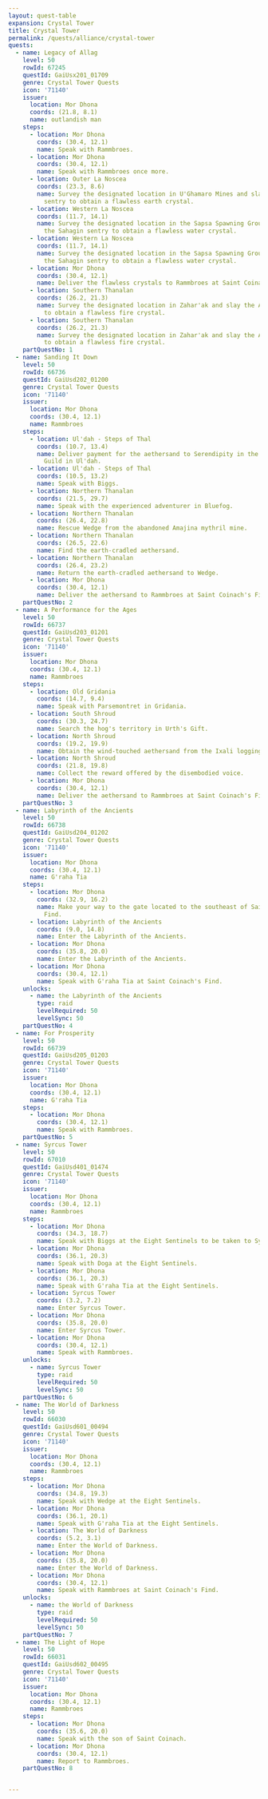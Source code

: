 ```yaml
---
layout: quest-table
expansion: Crystal Tower
title: Crystal Tower 
permalink: /quests/alliance/crystal-tower
quests:
  - name: Legacy of Allag
    level: 50
    rowId: 67245
    questId: GaiUsx201_01709
    genre: Crystal Tower Quests
    icon: '71140'
    issuer:
      location: Mor Dhona
      coords: (21.8, 8.1)
      name: outlandish man
    steps:
      - location: Mor Dhona
        coords: (30.4, 12.1)
        name: Speak with Rammbroes.
      - location: Mor Dhona
        coords: (30.4, 12.1)
        name: Speak with Rammbroes once more.
      - location: Outer La Noscea
        coords: (23.3, 8.6)
        name: Survey the designated location in U'Ghamaro Mines and slay the kobold
          sentry to obtain a flawless earth crystal.
      - location: Western La Noscea
        coords: (11.7, 14.1)
        name: Survey the designated location in the Sapsa Spawning Grounds and slay
          the Sahagin sentry to obtain a flawless water crystal.
      - location: Western La Noscea
        coords: (11.7, 14.1)
        name: Survey the designated location in the Sapsa Spawning Grounds and slay
          the Sahagin sentry to obtain a flawless water crystal.
      - location: Mor Dhona
        coords: (30.4, 12.1)
        name: Deliver the flawless crystals to Rammbroes at Saint Coinach's Find.
      - location: Southern Thanalan
        coords: (26.2, 21.3)
        name: Survey the designated location in Zahar'ak and slay the Amalj'aa sentry
          to obtain a flawless fire crystal.
      - location: Southern Thanalan
        coords: (26.2, 21.3)
        name: Survey the designated location in Zahar'ak and slay the Amalj'aa sentry
          to obtain a flawless fire crystal.
    partQuestNo: 1
  - name: Sanding It Down
    level: 50
    rowId: 66736
    questId: GaiUsd202_01200
    genre: Crystal Tower Quests
    icon: '71140'
    issuer:
      location: Mor Dhona
      coords: (30.4, 12.1)
      name: Rammbroes
    steps:
      - location: Ul'dah - Steps of Thal
        coords: (10.7, 13.4)
        name: Deliver payment for the aethersand to Serendipity in the Goldsmiths'
          Guild in Ul'dah.
      - location: Ul'dah - Steps of Thal
        coords: (10.5, 13.2)
        name: Speak with Biggs.
      - location: Northern Thanalan
        coords: (21.5, 29.7)
        name: Speak with the experienced adventurer in Bluefog.
      - location: Northern Thanalan
        coords: (26.4, 22.8)
        name: Rescue Wedge from the abandoned Amajina mythril mine.
      - location: Northern Thanalan
        coords: (26.5, 22.6)
        name: Find the earth-cradled aethersand.
      - location: Northern Thanalan
        coords: (26.4, 23.2)
        name: Return the earth-cradled aethersand to Wedge.
      - location: Mor Dhona
        coords: (30.4, 12.1)
        name: Deliver the aethersand to Rammbroes at Saint Coinach's Find.
    partQuestNo: 2
  - name: A Performance for the Ages
    level: 50
    rowId: 66737
    questId: GaiUsd203_01201
    genre: Crystal Tower Quests
    icon: '71140'
    issuer:
      location: Mor Dhona
      coords: (30.4, 12.1)
      name: Rammbroes
    steps:
      - location: Old Gridania
        coords: (14.7, 9.4)
        name: Speak with Parsemontret in Gridania.
      - location: South Shroud
        coords: (30.3, 24.7)
        name: Search the hog's territory in Urth's Gift.
      - location: North Shroud
        coords: (19.2, 19.9)
        name: Obtain the wind-touched aethersand from the Ixali logging grounds.
      - location: North Shroud
        coords: (21.8, 19.8)
        name: Collect the reward offered by the disembodied voice.
      - location: Mor Dhona
        coords: (30.4, 12.1)
        name: Deliver the aethersand to Rammbroes at Saint Coinach's Find.
    partQuestNo: 3
  - name: Labyrinth of the Ancients
    level: 50
    rowId: 66738
    questId: GaiUsd204_01202
    genre: Crystal Tower Quests
    icon: '71140'
    issuer:
      location: Mor Dhona
      coords: (30.4, 12.1)
      name: G'raha Tia
    steps:
      - location: Mor Dhona
        coords: (32.9, 16.2)
        name: Make your way to the gate located to the southeast of Saint Coinach's
          Find.
      - location: Labyrinth of the Ancients
        coords: (9.0, 14.8)
        name: Enter the Labyrinth of the Ancients.
      - location: Mor Dhona
        coords: (35.8, 20.0)
        name: Enter the Labyrinth of the Ancients.
      - location: Mor Dhona
        coords: (30.4, 12.1)
        name: Speak with G'raha Tia at Saint Coinach's Find.
    unlocks:
      - name: the Labyrinth of the Ancients
        type: raid
        levelRequired: 50
        levelSync: 50
    partQuestNo: 4
  - name: For Prosperity
    level: 50
    rowId: 66739
    questId: GaiUsd205_01203
    genre: Crystal Tower Quests
    icon: '71140'
    issuer:
      location: Mor Dhona
      coords: (30.4, 12.1)
      name: G'raha Tia
    steps:
      - location: Mor Dhona
        coords: (30.4, 12.1)
        name: Speak with Rammbroes.
    partQuestNo: 5
  - name: Syrcus Tower
    level: 50
    rowId: 67010
    questId: GaiUsd401_01474
    genre: Crystal Tower Quests
    icon: '71140'
    issuer:
      location: Mor Dhona
      coords: (30.4, 12.1)
      name: Rammbroes
    steps:
      - location: Mor Dhona
        coords: (34.3, 18.7)
        name: Speak with Biggs at the Eight Sentinels to be taken to Syrcus Tower.
      - location: Mor Dhona
        coords: (36.1, 20.3)
        name: Speak with Doga at the Eight Sentinels.
      - location: Mor Dhona
        coords: (36.1, 20.3)
        name: Speak with G'raha Tia at the Eight Sentinels.
      - location: Syrcus Tower
        coords: (3.2, 7.2)
        name: Enter Syrcus Tower.
      - location: Mor Dhona
        coords: (35.8, 20.0)
        name: Enter Syrcus Tower.
      - location: Mor Dhona
        coords: (30.4, 12.1)
        name: Speak with Rammbroes.
    unlocks:
      - name: Syrcus Tower
        type: raid
        levelRequired: 50
        levelSync: 50
    partQuestNo: 6
  - name: The World of Darkness
    level: 50
    rowId: 66030
    questId: GaiUsd601_00494
    genre: Crystal Tower Quests
    icon: '71140'
    issuer:
      location: Mor Dhona
      coords: (30.4, 12.1)
      name: Rammbroes
    steps:
      - location: Mor Dhona
        coords: (34.8, 19.3)
        name: Speak with Wedge at the Eight Sentinels.
      - location: Mor Dhona
        coords: (36.1, 20.1)
        name: Speak with G'raha Tia at the Eight Sentinels.
      - location: The World of Darkness
        coords: (5.2, 3.1)
        name: Enter the World of Darkness.
      - location: Mor Dhona
        coords: (35.8, 20.0)
        name: Enter the World of Darkness.
      - location: Mor Dhona
        coords: (30.4, 12.1)
        name: Speak with Rammbroes at Saint Coinach's Find.
    unlocks:
      - name: the World of Darkness
        type: raid
        levelRequired: 50
        levelSync: 50
    partQuestNo: 7
  - name: The Light of Hope
    level: 50
    rowId: 66031
    questId: GaiUsd602_00495
    genre: Crystal Tower Quests
    icon: '71140'
    issuer:
      location: Mor Dhona
      coords: (30.4, 12.1)
      name: Rammbroes
    steps:
      - location: Mor Dhona
        coords: (35.6, 20.0)
        name: Speak with the son of Saint Coinach.
      - location: Mor Dhona
        coords: (30.4, 12.1)
        name: Report to Rammbroes.
    partQuestNo: 8


---
```

